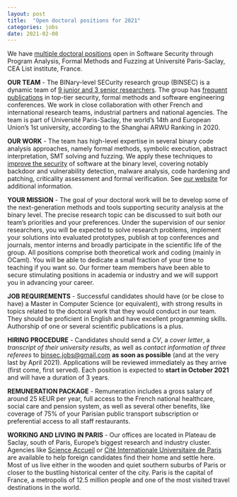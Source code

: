 ```yaml
---
layout: post
title:  "Open doctoral positions for 2021"
categories: jobs
date: 2021-02-08
---
```

We have [multiple doctoral positions][offer] open in Software Security through Program Analysis, Formal Methods and Fuzzing at Université Paris-Saclay, CEA List institute, France.

**OUR TEAM** - The BINary-level SECurity research group (BINSEC) is a dynamic team of [9 junior and 3 senior researchers][team]. The group has [frequent publications][publications] in top-tier security, formal methods and software engineering conferences. We work in close collaboration with other French and international research teams, industrial partners and national agencies. The team is part of Université Paris-Saclay, the world’s 14th and European Union’s 1st university, according to the Shanghai ARWU Ranking in 2020.  

**OUR WORK** - The team has high-level expertise in several binary code analysis approaches, namely formal methods, symbolic execution, abstract interpretation, SMT solving and fuzzing. We apply these techniques to [improve the security][walloffame] of software at the binary level, covering notably backdoor and vulnerability detection, malware analysis, code hardening and patching, criticality assessment and formal verification. See [our website][website] for additional information. 
  
**YOUR MISSION** - The goal of your doctoral work will be to develop some of the next-generation methods and tools supporting security analysis at the binary level. The precise research topic can be discussed to suit both our team’s priorities and your preferences. Under the supervision of our senior researchers, you will be expected to solve research problems, implement your solutions into evaluated prototypes, publish at top conferences and journals, mentor interns and broadly participate in the scientific life of the group. All positions comprise both theoretical work and coding (mainly in OCaml). You will be able to dedicate a small fraction of your time to teaching if you want so. Our former team members have been able to secure stimulating positions in academia or industry and we will support you in advancing your career.

**JOB REQUIREMENTS** - Successful candidates should have (or be close to have) a Master in Computer Science (or equivalent), with strong results in topics related to the doctoral work that they would conduct in our team. They should be proficient in English and have excellent programming skills. Authorship of one or several scientific publications is a plus. 

**HIRING PROCEDURE** - Candidates should send a *CV*, a *cover letter*, a *transcript of their university results*, as well as *contact information of three referees* to <binsec.jobs@gmail.com> **as soon as possible** (and at the very last by April 2021). Applications will be reviewed immediately as they arrive (first come, first served). Each position is expected to **start in October 2021** and will have a duration of 3 years.

**REMUNERATION PACKAGE** - Remuneration includes a gross salary of around 25 kEUR per year, full access to the French national healthcare, social care and pension system, as well as several other benefits, like coverage of 75% of your Parisian public transport subscription or preferential access to all staff restaurants.

**WORKING AND LIVING IN PARIS** - Our offices are located in Plateau de Saclay, south of Paris, Europe’s biggest research and industry cluster. Agencies like [Science Accueil][scienceaccueil] or [Cité Internationale Universitaire de Paris][ciup] are available to help foreign candidates find their home and settle here. Most of us live either in the wooden and quiet southern suburbs of Paris or closer to the bustling historical center of the city. Paris is the capital of France, a metropolis of 12.5 million people and one of the most visited travel destinations in the world.

[team]: https://binsec.github.io/#people
[offer]: jobs/2021/02/08/phd-offer.html
[publications]: https://binsec.github.io/publications
[walloffame]: https://binsec.github.io/achievements
[website]: https://binsec.github.io
[scienceaccueil]: https://www.science-accueil.org/en/
[ciup]: https://www.ciup.fr/en/